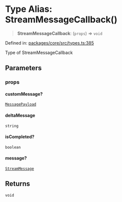 # Type Alias: StreamMessageCallback()

> **StreamMessageCallback**: (`props`) => `void`

Defined in: [packages/core/src/types.ts:385](https://github.com/GeoDaCenter/openassistant/blob/36f516b8229288259590b2d9dab3b10cbfc3cbfd/packages/core/src/types.ts#L385)

Type of StreamMessageCallback

## Parameters

### props

#### customMessage?

[`MessagePayload`](MessagePayload.md)

#### deltaMessage

`string`

#### isCompleted?

`boolean`

#### message?

[`StreamMessage`](StreamMessage.md)

## Returns

`void`
